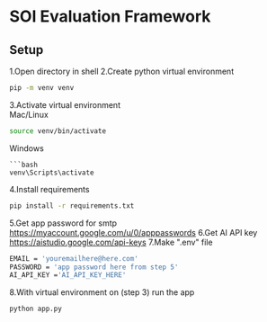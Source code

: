 # SOI Evaluation Framework

## Setup

1.Open directory in shell
2.Create python virtual environment
```bash
pip -m venv venv
```
3.Activate virtual environment <br />
Mac/Linux
```bash
source venv/bin/activate
```
Windows
```
```bash
venv\Scripts\activate
```
4.Install requirements
```bash
pip install -r requirements.txt
```
5.Get app password for smtp
https://myaccount.google.com/u/0/apppasswords
6.Get AI API key
https://aistudio.google.com/api-keys
7.Make ".env" file
```bash
EMAIL = 'youremailhere@here.com'
PASSWORD = 'app password here from step 5'
AI_API_KEY ='AI_API_KEY_HERE'
```
8.With virtual environment on (step 3) run the app
```bash
python app.py
```
